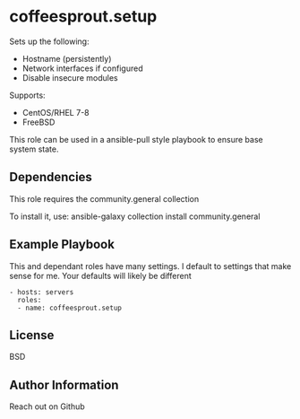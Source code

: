 coffeesprout.setup
=================

Sets up the following:

* Hostname (persistently)
* Network interfaces if configured
* Disable insecure modules

Supports:

* CentOS/RHEL 7-8
* FreeBSD

This role can be used in a ansible-pull style playbook to ensure base system state.

Dependencies
------------

This role requires the community.general collection

To install it, use: ansible-galaxy collection install community.general

Example Playbook
----------------

This and dependant roles have many settings. I default to settings that make sense for me.
Your defaults will likely be different

    - hosts: servers
      roles:
      - name: coffeesprout.setup
           

License
-------

BSD

Author Information
------------------

Reach out on Github
